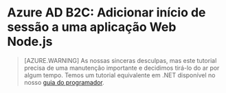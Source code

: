 <properties
    pageTitle="Adicionar início de sessão a uma aplicação Web Node.js para o Azure B2C | Microsoft Azure"
    description="Como criar uma aplicação Web Node.js que inicia sessão dos utilizadores através da utilização de um inquilino do B2C."
    services="active-directory-b2c"
    documentationCenter=""
    authors="brandwe"
    manager="msmbaldwin"
    editor=""/>

<tags
    ms.service="active-directory-b2c"
    ms.workload="identity"
  ms.tgt_pltfrm="na"
    ms.devlang="javascript"
    ms.topic="hero-article"
    ms.date="07/22/2016"
    ms.author="brandwe"/>


# Azure AD B2C: Adicionar início de sessão a uma aplicação Web Node.js

> [AZURE.WARNING] As nossas sinceras desculpas, mas este tutorial precisa de uma manutenção importante e decidimos tirá-lo do ar por algum tempo.  Temos um tutorial equivalente em .NET disponível no nosso [guia do programador](active-directory-b2c-overview.md).


<!--HONumber=Aug16_HO1-->


